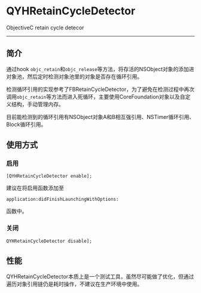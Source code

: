# QYHRetainCycleDetector
ObjectiveC retain cycle detecor
***

##	简介
通过hook `objc_retain`和`objc_release`等方法，将存活的NSObject对象的添加进对象池，然后定时检测对象池里的对象是否存在循环引用。

检测循环引用的实现参考了FBRetainCycleDetector，为了避免在检测过程中再次调用`objc_retain`等方法而进入死循环，主要使用CoreFoundation对象以及自定义结构，手动管理内存。

目前能检测到的循环引用有NSObject对象A和B相互强引用、NSTimer循环引用、Block循环引用。

##	使用方式


###	启用

```
[QYHRetainCycleDetector enable];
```

建议在将启用函数添加至

```
application:didFinishLaunchingWithOptions:
```
函数中。

###	关闭

```
QYHRetainCycleDetector disable];
```

##	性能
QYHRetainCycleDetector本质上是一个测试工具，虽然尽可能做了优化，但通过遍历对象引用链仍是耗时操作，不建议在生产环境中使用。



